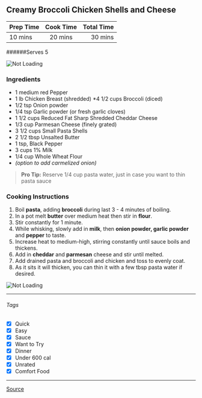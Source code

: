 ## Creamy Broccoli Chicken Shells and Cheese

| Prep Time  | Cook Time    | Total Time  |
| ---------- |:------------:| -----------:|
| 10 mins    | 20 mins      | 30 mins     |


######Serves 5

![Not Loading](http://i.imgur.com/E4SMemsm.jpg)

### Ingredients

* 1 medium red Pepper
* 1 lb Chicken Breast (shredded)
 *4 1/2 cups Broccoli (diced)
* 1/2 tsp Onion powder
* 1/4 tsp Garlic powder (or fresh garlic cloves)
* 1 1/2 cups Reduced Fat Sharp Shredded Cheddar Cheese
* 1/3 cup Parmesan Cheese (finely grated)
* 3 1/2 cups Small Pasta Shells
* 2 1/2 tbsp Unsalted Butter
* 1 tsp, Black Pepper
* 3 cups 1% Milk
* 1/4 cup Whole Wheat Flour
* *(option to add carmelized onion)*

> **Pro Tip:** Reserve 1/4 cup pasta water, just in case you want to thin pasta sauce

### Cooking Instructions

1. Boil **pasta**, adding **broccoli** during last 3 - 4 minutes of boiling.
2. In a pot melt **butter** over medium heat then stir in **flour**.
3. Stir constantly for 1 minute.
4. While whisking, slowly add in **milk**, then **onion powder, garlic powder** and **pepper** to taste.
5. Increase heat to medium-high, stirring constantly until sauce boils and thickens.
6. Add in **cheddar** and **parmesan** cheese and stir until melted.
7. Add drained pasta and broccoli and chicken and toss to evenly coat.
8. As it sits it will thicken, you can thin it with a few tbsp pasta water if desired.


![Not Loading](http://i.imgur.com/2Bx5ZMv.png)

---

###### Tags
- [x] Quick
- [x] Easy
- [x] Sauce
- [x] Want to Try
- [x] Dinner
- [x] Under 600 cal
- [x] Unrated
- [x] Comfort Food

---

[Source](http://www.cookingclassy.com/2014/09/creamy-broccoli-chicken-shells-cheese/)

